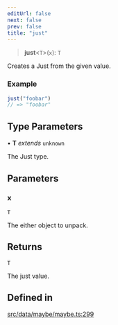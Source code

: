 ```yaml
---
editUrl: false
next: false
prev: false
title: "just"
---
```


> **just**\<`T`\>(`x`): `T`

Creates a Just from the given value.

### Example
```ts
just("foobar")
// => "foobar"
```

## Type Parameters

• **T** *extends* `unknown`

The Just type.

## Parameters

### x

`T`

The either object to unpack.

## Returns

`T`

The just value.

## Defined in

[src/data/maybe/maybe.ts:299](https://github.com/skyleague/axioms/blob/75fb1c5c977f1940e84e5cdcef2be336d1fd81da/src/data/maybe/maybe.ts#L299)
